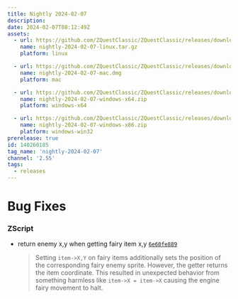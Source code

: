 ```yaml
---
title: Nightly 2024-02-07
description: 
date: 2024-02-07T08:12:49Z
assets: 
  - url: https://github.com/ZQuestClassic/ZQuestClassic/releases/download/nightly-2024-02-07/nightly-2024-02-07-linux.tar.gz
    name: nightly-2024-02-07-linux.tar.gz
    platform: linux

  - url: https://github.com/ZQuestClassic/ZQuestClassic/releases/download/nightly-2024-02-07/nightly-2024-02-07-mac.dmg
    name: nightly-2024-02-07-mac.dmg
    platform: mac

  - url: https://github.com/ZQuestClassic/ZQuestClassic/releases/download/nightly-2024-02-07/nightly-2024-02-07-windows-x64.zip
    name: nightly-2024-02-07-windows-x64.zip
    platform: windows-x64

  - url: https://github.com/ZQuestClassic/ZQuestClassic/releases/download/nightly-2024-02-07/nightly-2024-02-07-windows-x86.zip
    name: nightly-2024-02-07-windows-x86.zip
    platform: windows-win32
prerelease: true
id: 140260185
tag_name: 'nightly-2024-02-07'
channel: '2.55'
tags:
  - releases
---
```




# Bug Fixes

### ZScript

- return enemy x,y when getting fairy item x,y [`6e60fe889`](https://github.com/ZQuestClassic/ZQuestClassic/commit/6e60fe889c2361884f4e53a4e1ec33c5f4fa1311)
   &nbsp;
   >Setting `item->X,Y` on fairy items additionally sets the position of the corresponding fairy enemy sprite. However, the getter returns the item coordinate. This resulted in unexpected behavior from something harmless like `item->X = item->X` causing the engine fairy movement to halt. 
   >


